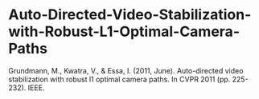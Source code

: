 # Auto-Directed-Video-Stabilization-with-Robust-L1-Optimal-Camera-Paths
Grundmann, M., Kwatra, V., &amp; Essa, I. (2011, June). Auto-directed video stabilization with robust l1 optimal camera paths. In CVPR 2011 (pp. 225-232). IEEE.
